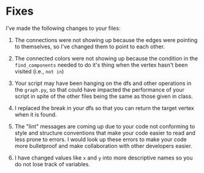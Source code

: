 # Fixes

I've made the following changes to your files:

1. The connections were not showing up because the edges were pointing to themselves, so I've changed them to point to each other.

2. The connected colors were not showing up because the condition in the `find_components` needed to do it's thing when the vertex hasn't been visited (i.e., `not in`)

3. Your script may have been hanging on the dfs and other operations in the `graph.py`, so that could have impacted the performance of your script in spite of the other files being the same as those given in class. 

4. I replaced the break in your dfs so that you can return the target vertex when it is found.

5. The "lint" messages are coming up due to your code not conforming to style and structure conventions that make your code easier to read and less prone to errors. I would look up these errors to make your code more bulletproof and make collaboration with other developers easier.

6. I have changed values like `x` and `y` into more descriptive names so you do not lose track of variables.
